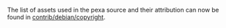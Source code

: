 The list of assets used in the pexa source and their attribution can now be found in [contrib/debian/copyright](../contrib/debian/copyright).
